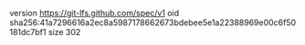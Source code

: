 version https://git-lfs.github.com/spec/v1
oid sha256:41a7296616a2ec8a5987178662673bdebee5e1a22388969e00c6f50181dc7bf1
size 302
